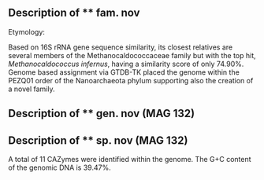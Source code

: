 ## Description of ** fam. nov
<!-- 
Genome completeness is ;73.3
Genome contamination is ;1.4
 -->

Etymology:


Based on 16S rRNA gene sequence similarity, 
its closest relatives are several members of 
the Methanocaldococcaceae family but with the top hit, *Methanocaldococcus infernus*, 
having a similarity score of only 74.90%. 
Genome based assignment via GTDB-TK placed the genome within the 
PEZQ01 order of the Nanoarchaeota phylum supporting also the creation of a novel family. 



## Description of ** gen. nov (MAG 132)







## Description of ** sp. nov (MAG 132)


A total of 11 CAZymes were identified within the genome.
The G+C content of the genomic DNA is 39.47%.





